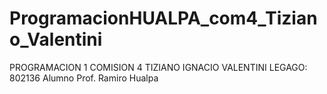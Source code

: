 # ProgramacionHUALPA_com4_Tiziano_Valentini
PROGRAMACION 1 COMISION 4 TIZIANO IGNACIO VALENTINI LEGAGO: 802136 Alumno Prof. Ramiro Hualpa
